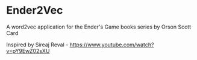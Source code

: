 # Ender2Vec
A word2vec application for the Ender's Game books series by Orson Scott Card

Inspired by Sireaj Reval - https://www.youtube.com/watch?v=pY9EwZ02sXU
